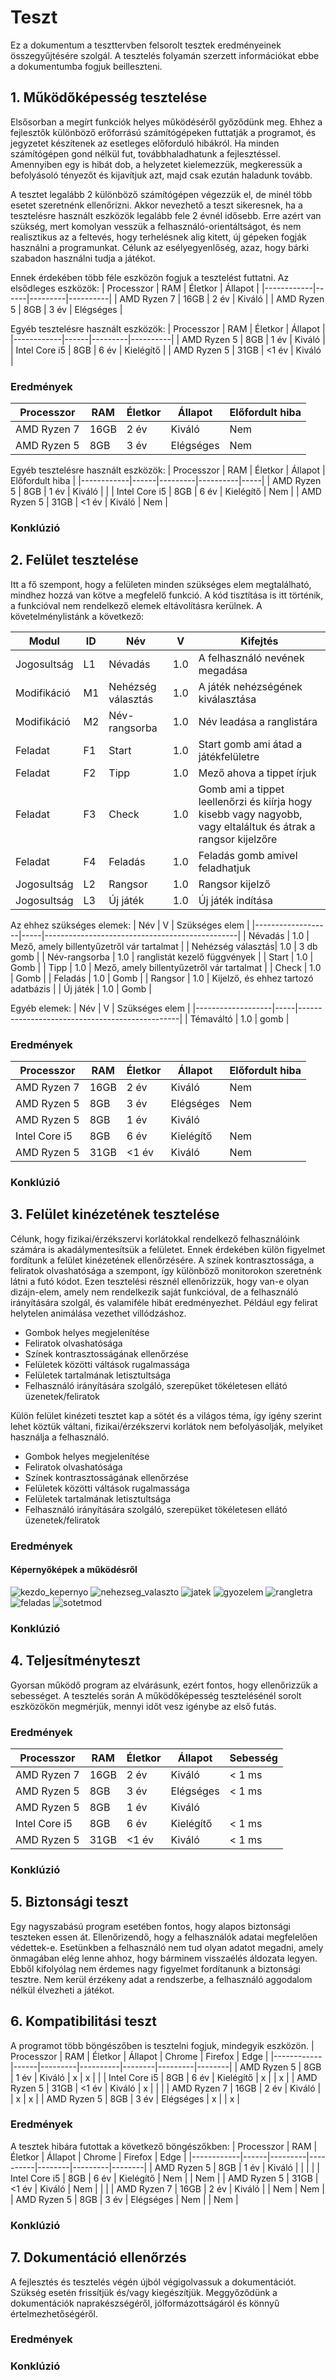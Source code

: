 # Teszt
Ez a dokumentum a teszttervben felsorolt tesztek eredményeinek összegyűjtésére szolgál. A tesztelés folyamán szerzett információkat ebbe a dokumentumba fogjuk beilleszteni.

## 1. Működőképesség tesztelése
Elsősorban a megírt funkciók helyes működéséről győződünk meg. Ehhez a fejlesztők különböző erőforrású számítógépeken futtatják a programot, és jegyzetet készítenek az esetleges előforduló hibákról. 
Ha minden számítógépen gond nélkül fut, továbbhaladhatunk a fejlesztéssel. Amennyiben egy is hibát dob, a helyzetet kielemezzük, megkeressük a befolyásoló tényezőt és kijavítjuk azt, majd csak ezután haladunk tovább.

A tesztet legalább 2 különböző számítógépen végezzük el, de minél több esetet szeretnénk ellenőrizni. Akkor nevezhető a teszt sikeresnek, ha a tesztelésre használt eszközök legalább fele 2 évnél idősebb. Erre azért van szükség, mert komolyan vesszük a felhasználó-orientáltságot, és nem realisztikus az a feltevés, hogy terhelésnek alig kitett, új gépeken fogják használni a programunkat. Célunk az esélyegyenlőség, azaz, hogy bárki szabadon használni tudja a játékot.

Ennek érdekében több féle eszközön fogjuk a tesztelést futtatni. Az elsődleges eszközök:
| Processzor | RAM  | Életkor | Állapot  |
|------------|------|---------|----------|
| AMD Ryzen 7   | 16GB | 2 év    | Kiváló    |
| AMD Ryzen 5  | 8GB  | 3 év    | Elégséges  |

Egyéb tesztelésre használt eszközök:
| Processzor | RAM  | Életkor | Állapot  |
|------------|------|---------|----------|
| AMD Ryzen 5   | 8GB | 1 év    | Kiváló    |
|  Intel Core i5  | 8GB  | 6 év    | Kielégítő  |
|  AMD Ryzen 5  | 31GB  | <1 év    | Kiváló  |

### Eredmények
| Processzor | RAM  | Életkor | Állapot  |  Előfordult hiba  |
|------------|------|---------|----------|----|
| AMD Ryzen 7   | 16GB | 2 év    | Kiváló    |  Nem  |
| AMD Ryzen 5  | 8GB  | 3 év    | Elégséges  | Nem   |

Egyéb tesztelésre használt eszközök:
| Processzor | RAM  | Életkor | Állapot  |  Előfordult hiba  |
|------------|------|---------|----------|-----|
| AMD Ryzen 5   | 8GB | 1 év    | Kiváló    |    |
|  Intel Core i5  | 8GB  | 6 év    | Kielégítő  |  Nem  |
|  AMD Ryzen 5  | 31GB  | <1 év    | Kiváló  |  Nem  |

### Konklúzió

## 2. Felület tesztelése
Itt a fő szempont, hogy a felületen minden szükséges elem megtalálható, mindhez hozzá van kötve a megfelelő funkció. A kód tisztítása is itt történik, a funkcióval nem rendelkező elemek eltávolításra kerülnek.
A követelménylistánk a következő:

| Modul       | ID  | Név               | V   | Kifejtés                                       |
|-------------|-----|-------------------|-----|------------------------------------------------|
| Jogosultság | L1  | Névadás           | 1.0 | A felhasználó nevének megadása                |
| Modifikáció | M1  | Nehézség választás| 1.0 | A játék nehézségének kiválasztása             |
| Modifikáció | M2  | Név-rangsorba     | 1.0 | Név leadása a ranglistára                     |
| Feladat     | F1  | Start             | 1.0 | Start gomb ami átad a játékfelületre          |
| Feladat     | F2  | Tipp              | 1.0 | Mező ahova a tippet írjuk                     |
| Feladat     | F3  | Check             | 1.0 | Gomb ami a tippet leellenőrzi és kiírja hogy kisebb vagy nagyobb, vagy eltaláltuk és átrak a rangsor kijelzőre |
| Feladat     | F4  | Feladás           | 1.0 | Feladás gomb amivel feladhatjuk              |
| Jogosultság | L2  | Rangsor           | 1.0 | Rangsor kijelző                               |
| Jogosultság | L3  | Új játék          | 1.0 | Új játék indítása                              |

Az ehhez szükséges elemek:
| Név               | V   | Szükséges elem                                       |
|-------------------|-----|------------------------------------------------|
| Névadás           | 1.0 | Mező, amely billentyűzetről vár tartalmat                |
| Nehézség választás| 1.0 | 3 db gomb            |
| Név-rangsorba     | 1.0 | ranglistát kezelő függvények                     |
| Start             | 1.0 | Gomb          |
| Tipp              | 1.0 | Mező, amely billentyűzetről vár tartalmat                     |
| Check             | 1.0 | Gomb |
| Feladás           | 1.0 | Gomb              |
| Rangsor           | 1.0 | Kijelző, és ehhez tartozó adatbázis                               |
| Új játék          | 1.0 | Gomb                              | 

Egyéb elemek:
| Név               | V   | Szükséges elem                                       |
|-------------------|-----|------------------------------------------------|
| Témaváltó           | 1.0 | gomb                |

### Eredmények
| Processzor | RAM  | Életkor | Állapot  |  Előfordult hiba  |
|------------|------|---------|----------|----|
| AMD Ryzen 7   | 16GB | 2 év    | Kiváló    |  Nem  |
| AMD Ryzen 5  | 8GB  | 3 év    | Elégséges  |  Nem  |
| AMD Ryzen 5   | 8GB | 1 év    | Kiváló    |    |
|  Intel Core i5  | 8GB  | 6 év    | Kielégítő  |  Nem  |
|  AMD Ryzen 5  | 31GB  | <1 év    | Kiváló  |  Nem  |

### Konklúzió

## 3. Felület kinézetének tesztelése
Célunk, hogy fizikai/érzékszervi korlátokkal rendelkező felhasználóink számára is akadálymentesítsük a felületet. Ennek érdekében külön figyelmet fordítunk a felület kinézetének ellenőrzésére. A színek kontrasztossága, a feliratok olvashatósága a szempont, így különböző monitorokon szeretnénk látni a futó kódot. Ezen tesztelési résznél ellenőrizzük, hogy van-e olyan dizájn-elem, amely nem rendelkezik saját funkcióval, de a felhasználó irányítására szolgál, és valamiféle hibát eredményezhet. Például egy felirat helytelen animálása vezethet villódzáshoz.
- Gombok helyes megjelenítése
- Feliratok olvashatósága
- Színek kontrasztosságának ellenőrzése
- Felületek közötti váltások rugalmassága
- Felületek tartalmának letisztultsága
- Felhasználó irányítására szolgáló, szerepüket tökéletesen ellátó üzenetek/feliratok

Külön felület kinézeti tesztet kap a sötét és a világos téma, így igény szerint lehet köztük váltani, fizikai/érzékszervi korlátok nem befolyásolják, melyiket használja a felhasználó.
- Gombok helyes megjelenítése
- Feliratok olvashatósága
- Színek kontrasztosságának ellenőrzése
- Felületek közötti váltások rugalmassága
- Felületek tartalmának letisztultsága
- Felhasználó irányítására szolgáló, szerepüket tökéletesen ellátó üzenetek/feliratok

### Eredmények

#### Képernyőképek a működésről

![kezdo_kepernyo](teszt_kepernyokepek/kezdo_kepernyo.png)
![nehezseg_valaszto](teszt_kepernyokepek/nehezseg_valaszto.png)
![jatek](teszt_kepernyokepek/jatek.png)
![gyozelem](teszt_kepernyokepek/gyozelem.png)
![rangletra](teszt_kepernyokepek/rangletra.png)
![feladas](teszt_kepernyokepek/feladas.png)
![sotetmod](teszt_kepernyokepek/sotetmod.png)

### Konklúzió

## 4. Teljesítményteszt
Gyorsan működő program az elvárásunk, ezért fontos, hogy ellenőrizzük a sebességet. A tesztelés során A működőképesség tesztelésénél sorolt eszközökön megmérjük, mennyi időt vesz igénybe az első futás.

### Eredmények

| Processzor | RAM  | Életkor | Állapot  |  Sebesség  |
|------------|------|---------|----------|----|
| AMD Ryzen 7   | 16GB | 2 év    | Kiváló    |  < 1 ms  |
| AMD Ryzen 5  | 8GB  | 3 év    | Elégséges  |  < 1 ms  |
| AMD Ryzen 5   | 8GB | 1 év    | Kiváló    |    |
|  Intel Core i5  | 8GB  | 6 év    | Kielégítő  |  < 1 ms  |
|  AMD Ryzen 5  | 31GB  | <1 év    | Kiváló  |  < 1 ms  |

### Konklúzió

## 5. Biztonsági teszt
Egy nagyszabású program esetében fontos, hogy alapos biztonsági teszteken essen át. Ellenőrizendő, hogy a felhasználók adatai megfelelően védettek-e. Esetünkben a felhasználó nem tud olyan adatot megadni, amely önmagában elég lenne ahhoz, hogy bárminem visszaélés áldozata legyen. Ebből kifolyólag nem érdemes nagy figyelmet fordítanunk a biztonsági tesztre. Nem kerül érzékeny adat a rendszerbe, a felhasználó aggodalom nélkül élvezheti a játékot.

## 6. Kompatibilitási teszt
A programot több böngészőben is tesztelni fogjuk, mindegyik eszközön.
| Processzor | RAM  | Életkor | Állapot  | Chrome | Firefox | Edge   |
|------------|------|---------|----------|--------|---------|--------|
| AMD Ryzen 5   | 8GB | 1 év    | Kiváló    | x  |  x  |    |
|  Intel Core i5  | 8GB  | 6 év    | Kielégítő  | x  |    |  x  |
|  AMD Ryzen 5  | 31GB  | <1 év    | Kiváló  | x  |    |    |
| AMD Ryzen 7   | 16GB | 2 év    | Kiváló    |   |  x  |  x  |
| AMD Ryzen 5  | 8GB  | 3 év    | Elégséges  | x  |    |  x  |

### Eredmények
A tesztek hibára futottak a következő böngészőkben:
| Processzor | RAM  | Életkor | Állapot  | Chrome | Firefox | Edge   |
|------------|------|---------|----------|--------|---------|--------|
| AMD Ryzen 5   | 8GB | 1 év    | Kiváló    |   |    |    |
|  Intel Core i5  | 8GB  | 6 év    | Kielégítő  | Nem   |    |  Nem  |
|  AMD Ryzen 5  | 31GB  | <1 év    | Kiváló  | Nem  |    |    |
| AMD Ryzen 7   | 16GB | 2 év    | Kiváló    |   |  Nem  |   Nem |
| AMD Ryzen 5  | 8GB  | 3 év    | Elégséges  | Nem  |    |  Nem  |

### Konklúzió

## 7. Dokumentáció ellenőrzés
A fejlesztés és tesztelés végén újból végigolvassuk a dokumentációt. Szükség esetén frissítjük és/vagy kiegészítjük. Meggyőződünk a dokumentációk naprakészségéről, jólformázottságáról és könnyű értelmezhetőségéről.

### Eredmények

### Konklúzió

